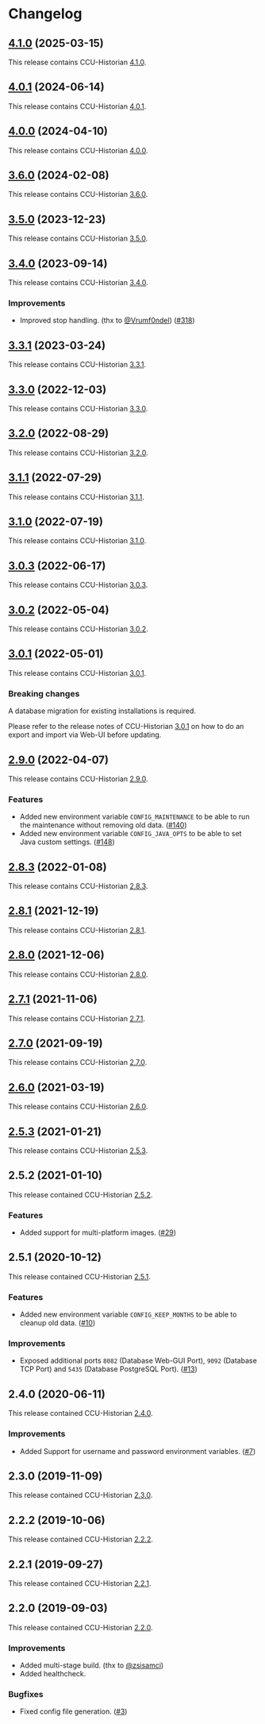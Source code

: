 # Changelog

## [4.1.0](https://github.com/jokay/docker-ccu-historian/releases/tag/4.1.0) (2025-03-15)

This release contains CCU-Historian [4.1.0](https://github.com/mdzio/ccu-historian/releases/tag/v4.1.0).

## [4.0.1](https://github.com/jokay/docker-ccu-historian/releases/tag/4.0.1) (2024-06-14)

This release contains CCU-Historian [4.0.1](https://github.com/mdzio/ccu-historian/releases/tag/v4.0.1).

## [4.0.0](https://github.com/jokay/docker-ccu-historian/releases/tag/4.0.0) (2024-04-10)

This release contains CCU-Historian [4.0.0](https://github.com/mdzio/ccu-historian/releases/tag/v4.0.0).

## [3.6.0](https://github.com/jokay/docker-ccu-historian/releases/tag/3.6.0) (2024-02-08)

This release contains CCU-Historian [3.6.0](https://github.com/mdzio/ccu-historian/releases/tag/v3.6.0).

## [3.5.0](https://github.com/jokay/docker-ccu-historian/releases/tag/3.5.0) (2023-12-23)

This release contains CCU-Historian [3.5.0](https://github.com/mdzio/ccu-historian/releases/tag/v3.5.0).

## [3.4.0](https://github.com/jokay/docker-ccu-historian/releases/tag/3.4.0) (2023-09-14)

This release contains CCU-Historian [3.4.0](https://github.com/mdzio/ccu-historian/releases/tag/3.4.0).

### Improvements

- Improved stop handling. (thx to [@Vrumf0ndel](https://github.com/Vrumf0ndel))
  ([#318])

## [3.3.1](https://github.com/jokay/docker-ccu-historian/releases/tag/3.3.1) (2023-03-24)

This release contains CCU-Historian [3.3.1](https://github.com/mdzio/ccu-historian/releases/tag/3.3.1).

## [3.3.0](https://github.com/jokay/docker-ccu-historian/releases/tag/3.3.0) (2022-12-03)

This release contains CCU-Historian [3.3.0](https://github.com/mdzio/ccu-historian/releases/tag/3.3.0).

## [3.2.0](https://github.com/jokay/docker-ccu-historian/releases/tag/3.2.0) (2022-08-29)

This release contains CCU-Historian [3.2.0](https://github.com/mdzio/ccu-historian/releases/tag/3.2.0).

## [3.1.1](https://github.com/jokay/docker-ccu-historian/releases/tag/3.1.1) (2022-07-29)

This release contains CCU-Historian [3.1.1](https://github.com/mdzio/ccu-historian/releases/tag/3.1.1).

## [3.1.0](https://github.com/jokay/docker-ccu-historian/releases/tag/3.1.0) (2022-07-19)

This release contains CCU-Historian [3.1.0](https://github.com/mdzio/ccu-historian/releases/tag/3.1.0).

## [3.0.3](https://github.com/jokay/docker-ccu-historian/releases/tag/3.0.3) (2022-06-17)

This release contains CCU-Historian [3.0.3](https://github.com/mdzio/ccu-historian/releases/tag/3.0.3).

## [3.0.2](https://github.com/jokay/docker-ccu-historian/releases/tag/3.0.2) (2022-05-04)

This release contains CCU-Historian [3.0.2](https://github.com/mdzio/ccu-historian/releases/tag/3.0.2).

## [3.0.1](https://github.com/jokay/docker-ccu-historian/releases/tag/3.0.1) (2022-05-01)

This release contains CCU-Historian [3.0.1](https://github.com/mdzio/ccu-historian/releases/tag/3.0.1).

### Breaking changes

A database migration for existing installations is required.

Please refer to the release notes of CCU-Historian [3.0.1](https://github.com/mdzio/ccu-historian/releases/tag/3.0.1)
on how to do an export and import via Web-UI before updating.

## [2.9.0](https://github.com/jokay/docker-ccu-historian/releases/tag/2.9.0) (2022-04-07)

This release contains CCU-Historian [2.9.0](https://github.com/mdzio/ccu-historian/releases/tag/2.9.0).

### Features

- Added new environment variable `CONFIG_MAINTENANCE` to be able to run the
  maintenance without removing old data. ([#140])
- Added new environment variable `CONFIG_JAVA_OPTS` to be able to set Java
  custom settings. ([#148])

## [2.8.3](https://github.com/jokay/docker-ccu-historian/releases/tag/2.8.3) (2022-01-08)

This release contains CCU-Historian [2.8.3](https://github.com/mdzio/ccu-historian/releases/tag/2.8.3).

## [2.8.1](https://github.com/jokay/docker-ccu-historian/releases/tag/2.8.1) (2021-12-19)

This release contains CCU-Historian [2.8.1](https://github.com/mdzio/ccu-historian/releases/tag/2.8.1).

## [2.8.0](https://github.com/jokay/docker-ccu-historian/releases/tag/2.8.0) (2021-12-06)

This release contains CCU-Historian [2.8.0](https://github.com/mdzio/ccu-historian/releases/tag/2.8.0).

## [2.7.1](https://github.com/jokay/docker-ccu-historian/releases/tag/2.7.1) (2021-11-06)

This release contains CCU-Historian [2.7.1](https://github.com/mdzio/ccu-historian/releases/tag/2.7.1).

## [2.7.0](https://github.com/jokay/docker-ccu-historian/releases/tag/2.7.0) (2021-09-19)

This release contains CCU-Historian [2.7.0](https://github.com/mdzio/ccu-historian/releases/tag/2.7.0).

## [2.6.0](https://github.com/jokay/docker-ccu-historian/releases/tag/2.6.0) (2021-03-19)

This release contains CCU-Historian [2.6.0](https://github.com/mdzio/ccu-historian/releases/tag/2.6.0).

## [2.5.3](https://github.com/jokay/docker-ccu-historian/releases/tag/2.5.3) (2021-01-21)

This release contains CCU-Historian [2.5.3](https://github.com/mdzio/ccu-historian/releases/tag/2.5.3).

## 2.5.2 (2021-01-10)

This release contained CCU-Historian [2.5.2](https://github.com/mdzio/ccu-historian/releases/tag/2.5.2).

### Features

- Added support for multi-platform images. ([#29])

## 2.5.1 (2020-10-12)

This release contained CCU-Historian [2.5.1](https://github.com/mdzio/ccu-historian/releases/tag/2.5.1).

### Features

- Added new environment variable `CONFIG_KEEP_MONTHS` to be able to cleanup old
data. ([#10])

### Improvements

- Exposed additional ports `8082` (Database Web-GUI Port), `9092` (Database TCP
  Port) and `5435` (Database PostgreSQL Port). ([#13])

## 2.4.0 (2020-06-11)

This release contained CCU-Historian [2.4.0](https://github.com/mdzio/ccu-historian/releases/tag/2.4.0).

### Improvements

- Added Support for username and password environment variables. ([#7])

## 2.3.0 (2019-11-09)

This release contained CCU-Historian [2.3.0](https://github.com/mdzio/ccu-historian/releases/tag/2.3.0).

## 2.2.2 (2019-10-06)

This release contained CCU-Historian [2.2.2](https://github.com/mdzio/ccu-historian/releases/tag/2.2.2).

## 2.2.1 (2019-09-27)

This release contained CCU-Historian [2.2.1](https://github.com/mdzio/ccu-historian/releases/tag/2.2.1).

## 2.2.0 (2019-09-03)

This release contained CCU-Historian [2.2.0](https://github.com/mdzio/ccu-historian/releases/tag/2.2.0).

### Improvements

- Added multi-stage build. (thx to [@zsisamci](https://github.com/zsisamci))
- Added healthcheck.

### Bugfixes

- Fixed config file generation. ([#3])

[#3]: https://github.com/jokay/docker-ccu-historian/issues/3
[#7]: https://github.com/jokay/docker-ccu-historian/issues/7
[#10]: https://github.com/jokay/docker-ccu-historian/issues/10
[#13]: https://github.com/jokay/docker-ccu-historian/issues/13
[#29]: https://github.com/jokay/docker-ccu-historian/issues/29
[#140]: https://github.com/jokay/docker-ccu-historian/issues/140
[#148]: https://github.com/jokay/docker-ccu-historian/issues/148
[#318]: https://github.com/jokay/docker-ccu-historian/issues/318
